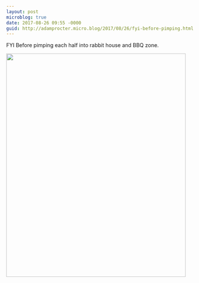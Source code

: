 ```yaml
---
layout: post
microblog: true
date: 2017-08-26 09:55 -0000
guid: http://adamprocter.micro.blog/2017/08/26/fyi-before-pimping.html
---
```

FYI Before pimping each half into rabbit house and BBQ zone.

<img src="http://discursive.adamprocter.co.uk/uploads/2017/51933d2467.jpg" width="480" height="600" />
